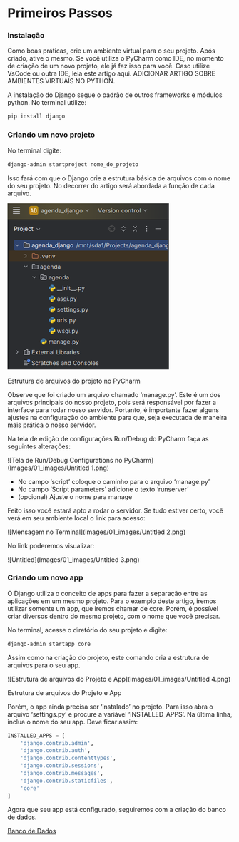# Primeiros Passos

### Instalação

Como boas práticas, crie um ambiente virtual para o seu projeto. Após criado, ative o mesmo. Se você utiliza o PyCharm como IDE, no momento de criação de um novo projeto, ele já faz isso para você. Caso utilize VsCode ou outra IDE, leia este artigo aqui. ADICIONAR ARTIGO SOBRE AMBIENTES VIRTUAIS NO PYTHON.

A instalação do Django segue o padrão de outros frameworks e módulos python. No terminal utilize:

```bash
pip install django
```

### Criando um novo projeto

No terminal digite:

```bash
django-admin startproject nome_do_projeto
```

Isso fará com que o Django crie a estrutura básica de arquivos com o nome do seu projeto. No decorrer do artigo será abordada a função de cada arquivo.

![Estrutura de arquivos do projeto no PyCharm](Images/01_images/Untitled.png)

Estrutura de arquivos do projeto no PyCharm

Observe que foi criado um arquivo chamado ‘manage.py’. Este é um dos arquivos principais do nosso projeto, pois será responsável por fazer a interface para rodar nosso servidor. Portanto, é importante fazer alguns ajustes na configuração do ambiente para que, seja executada de maneira mais prática o nosso servidor.

Na tela de edição de configurações Run/Debug do PyCharm faça as seguintes alterações:

![Tela de Run/Debug Configurations no PyCharm](Images/01_images/Untitled 1.png)

- No campo ‘script’ coloque o caminho para o arquivo ‘manage.py’
- No campo ‘Script parameters’ adicione o texto ‘runserver’
- (opcional) Ajuste o nome para manage

Feito isso você estará apto a rodar o servidor. Se tudo estiver certo, você verá em seu ambiente local o link para acesso:

![Mensagem no Terminal](Images/01_images/Untitled 2.png)

No link poderemos visualizar:

![Untitled](Images/01_images/Untitled 3.png)

### Criando um novo app

O Django utiliza o conceito de apps para fazer a separação entre as aplicações em um mesmo projeto. Para o exemplo deste artigo, iremos utilizar somente um app, que iremos chamar de core. Porém, é possível criar diversos dentro do mesmo projeto, com o nome que você precisar.

No terminal, acesse o diretório do seu projeto e digite:

```bash
django-admin startapp core
```

Assim como na criação do projeto, este comando cria a estrutura de arquivos para o seu app.

![Estrutura de arquivos do Projeto e App](Images/01_images/Untitled 4.png)

Estrutura de arquivos do Projeto e App

Porém, o app ainda precisa ser ‘instalado’ no projeto. Para isso abra o arquivo ‘settings.py’ e procure a variável ‘INSTALLED_APPS’. Na última linha, inclua o nome do seu app. Deve ficar assim:

 

```python
INSTALLED_APPS = [
    'django.contrib.admin',
    'django.contrib.auth',
    'django.contrib.contenttypes',
    'django.contrib.sessions',
    'django.contrib.messages',
    'django.contrib.staticfiles',
    'core'
]
```

Agora que seu app está configurado, seguiremos com a criação do banco de dados.

[Banco de Dados](02_data_base.md)